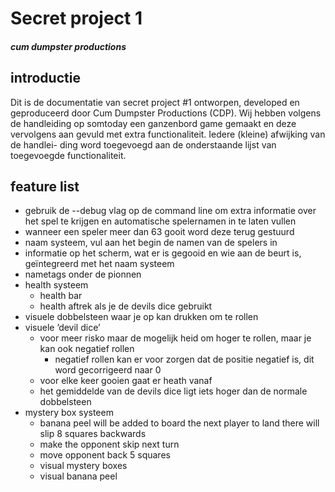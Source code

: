 # Secret project 1
#### *cum dumpster productions*

## introductie
Dit is de documentatie van secret project #1 ontworpen, developed en geproduceerd door Cum
Dumpster Productions (CDP). Wij hebben volgens de handleiding op somtoday een ganzenbord game
gemaakt en deze vervolgens aan gevuld met extra functionaliteit. Iedere (kleine) afwijking van de handlei-
ding word toegevoegd aan de onderstaande lijst van toegevoegde functionaliteit.

## feature list
* gebruik de --debug vlag op de command line om extra informatie over het spel te krijgen en automatische spelernamen in te laten vullen
* wanneer een speler meer dan 63 gooit word deze terug gestuurd
* naam systeem, vul aan het begin de namen van de spelers in
* informatie op het scherm, wat er is gegooid en wie aan de beurt is, geïntegreerd met het naam systeem
* nametags onder de pionnen
* health systeem
  * health bar
  * health aftrek als je de devils dice gebruikt
* visuele dobbelsteen waar je op kan drukken om te rollen
* visuele ’devil dice’ 
  * voor meer risko maar de mogelijk heid om hoger te rollen, maar je kan ook negatief rollen
    * negatief rollen kan er voor zorgen dat de positie negatief is, dit word gecorrigeerd naar 0
  * voor elke keer gooien gaat er heath vanaf
  * het gemiddelde van de devils dice ligt iets hoger dan de normale dobbelsteen
* mystery box systeem
  * banana peel will be added to board the next player to land there will slip 8 squares backwards
  * make the opponent skip next turn
  * move opponent back 5 squares
  * visual mystery boxes
  * visual banana peel
